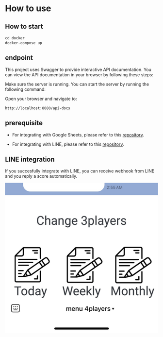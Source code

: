 # How to use
## How to start
```
cd docker
docker-compose up
```

## endpoint

This project uses Swagger to provide interactive API documentation. You can view the API documentation in your browser by following these steps:

Make sure the server is running. You can start the server by running the following command:

Open your browser and navigate to:

```
http://localhost:8080/api-docs
```

## prerequisite
- For integrating with Google Sheets, please refer to this [repository](https://github.com/tomoki-yamamura/mahjong-score).

- For integrating with LINE, please refer to this [repository](https://github.com/tomoki-yamamura/line-richmenu).

## LINE integration
If you succesfully integrate with LINE, you can receive webhook from LINE and you reply a score automatically.


![LINE RichMenu](./assets/line.jpg)